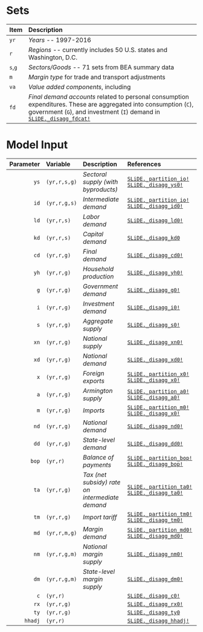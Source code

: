 # Sets

| Item | Description |
|:-----|:------------|
| `yr`    | *Years* -- 1997-2016 |
| `r`     | *Regions* -- currently includes 50 U.S. states and Washington, D.C. |
| `s`,`g` | *Sectors/Goods* -- 71 sets from BEA summary data |
| `m`     | *Margin type* for trade and transport adjustments |
| `va`    | *Value added components*, including 
| `fd`    | *Final demand accounts* related to personal consumption expenditures. These are aggregated into consumption (`C`), government (`G`), and investment (`I`) demand in [`SLiDE._disagg_fdcat!`](@ref) |

# Model Input

| Parameter | Variable | Description | References |
|--------:|:-------------|:------------------------------------------------|:--|
| `ys`    | `(yr,r,s,g)` | *Sectoral supply (with byproducts)*             | [`SLiDE._partition_io!`](@ref) [`SLiDE._disagg_ys0!`](@ref) |
| `id`    | `(yr,r,g,s)` | *Intermediate demand*                           | [`SLiDE._partition_io!`](@ref) [`SLiDE._disagg_id0!`](@ref) |
| `ld`    | `(yr,r,s)`   | *Labor demand*                                  | [`SLiDE._disagg_ld0!`](@ref) |
| `kd`    | `(yr,r,s)`   | *Capital demand*                                | [`SLiDE._disagg_kd0`](@ref) |
| `cd`    | `(yr,r,g)`   | *Final demand*                                  | [`SLiDE._disagg_cd0!`](@ref) |
| `yh`    | `(yr,r,g)`   | *Household production*                          | [`SLiDE._disagg_yh0!`](@ref) |
| `g`     | `(yr,r,g)`   | *Government demand*                             | [`SLiDE._disagg_g0!`](@ref) |
| `i`     | `(yr,r,g)`   | *Investment demand*                             | [`SLiDE._disagg_i0!`](@ref) |
| `s`     | `(yr,r,g)`   | *Aggregate supply*                              | [`SLiDE._disagg_s0!`](@ref) |
| `xn`    | `(yr,r,g)`   | *National supply*                               | [`SLiDE._disagg_xn0!`](@ref) |
| `xd`    | `(yr,r,g)`   | *National demand*                               | [`SLiDE._disagg_xd0!`](@ref) |
| `x`     | `(yr,r,g)`   | *Foreign exports*                               | [`SLiDE._partition_x0!`](@ref) [`SLiDE._disagg_x0!`](@ref) |
| `a`     | `(yr,r,g)`   | *Armington supply*                              | [`SLiDE._partition_a0!`](@ref) [`SLiDE._disagg_a0!`](@ref) |
| `m`     | `(yr,r,g)`   | *Imports*                                       | [`SLiDE._partition_m0!`](@ref) [`SLiDE._disagg_x0!`](@ref) |
| `nd`    | `(yr,r,g)`   | *National demand*                               | [`SLiDE._disagg_nd0!`](@ref) |
| `dd`    | `(yr,r,g)`   | *State-level demand*                            | [`SLiDE._disagg_dd0!`](@ref) |
| `bop`   | `(yr,r)`     | *Balance of payments*                           | [`SLiDE._partition_bop!`](@ref) [`SLiDE._disagg_bop!`](@ref) |
| `ta`    | `(yr,r,g)`   | *Tax (net subsidy) rate on intermediate demand* | [`SLiDE._partition_ta0!`](@ref) [`SLiDE._disagg_ta0!`](@ref) |
| `tm`    | `(yr,r,g)`   | *Import tariff*                                 | [`SLiDE._partition_tm0!`](@ref) [`SLiDE._disagg_tm0!`](@ref) |
| `md`    | `(yr,r,m,g)` | *Margin demand*                                 | [`SLiDE._partition_md0!`](@ref) [`SLiDE._disagg_md0!`](@ref) |
| `nm`    | `(yr,r,g,m)` | *National margin supply*                        | [`SLiDE._disagg_nm0!`](@ref) |
| `dm`    | `(yr,r,g,m)` | *State-level margin supply*                     | [`SLiDE._disagg_dm0!`](@ref) |
| `c`     | `(yr,r)`     |                                                 | [`SLiDE._disagg_c0!`](@ref) |
| `rx`    | `(yr,r,g)`   |                                                 | [`SLiDE._disagg_rx0!`](@ref) |
| `ty`    | `(yr,r,g)`   |                                                 | [`SLiDE._disagg_ty0`](@ref) |
| `hhadj` | `(yr,r)`     |                                                 | [`SLiDE._disagg_hhadj!`](@ref) |